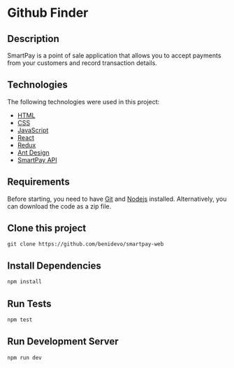 # Github Finder

## Description

SmartPay is a point of sale application that allows you to accept payments from your customers and record transaction details.

## Technologies

The following technologies were used in this project:

- [HTML](https://developer.mozilla.org/en-US/docs/Learn/Getting_started_with_the_web/HTML_basics/)
- [CSS](https://developer.mozilla.org/en-US/docs/Learn/CSS/First_steps)
- [JavaScript](https://developer.mozilla.org/en-US/docs/Web/JavaScript)
- [React](https://reactjs.org/)
- [Redux](https://redux.js.org/)
- [Ant Design](https://ant.design/)
- [SmartPay API](https://github.com/benidevo/smartpay-api)

## Requirements

Before starting, you need to have [Git](https://git-scm.com) and [Nodejs](https://nodejs.org/en/) installed. Alternatively, you can download the code as a zip file.

## Clone this project

    git clone https://github.com/benidevo/smartpay-web

## Install Dependencies

```bash
npm install
```

## Run Tests

```bash
npm test
```

## Run Development Server

```bash
npm run dev
```
